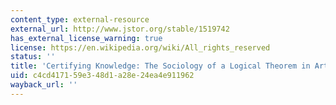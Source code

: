 ```yaml
---
content_type: external-resource
external_url: http://www.jstor.org/stable/1519742
has_external_license_warning: true
license: https://en.wikipedia.org/wiki/All_rights_reserved
status: ''
title: 'Certifying Knowledge: The Sociology of a Logical Theorem in Artificial Intelligence'
uid: c4cd4171-59e3-48d1-a28e-24ea4e911962
wayback_url: ''
---
```

